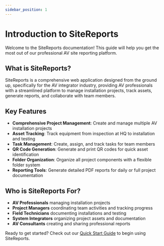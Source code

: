 ```yaml
---
sidebar_position: 1
---
```


# Introduction to SiteReports

Welcome to the SiteReports documentation! This guide will help you get the most out of our professional AV site reporting platform.

## What is SiteReports?

SiteReports is a comprehensive web application designed from the ground up, specifically for the AV integrator industry, providing AV professionals with a streamlined platform to manage installation projects, track assets, generate reports, and collaborate with team members.

## Key Features

- **Comprehensive Project Management**: Create and manage multiple AV installation projects
- **Asset Tracking**: Track equipment from inspection at HQ to installation and testing
- **Task Management**: Create, assign, and track tasks for team members
- **QR Code Generation**: Generate and print QR codes for quick asset identification
- **Folder Organization**: Organize all project components with a flexible folder system
- **Reporting Tools**: Generate detailed PDF reports for daily or full project documentation

## Who is SiteReports For?

- **AV Professionals** managing installation projects
- **Project Managers** coordinating team activities and tracking progress
- **Field Technicians** documenting installations and testing
- **System Integrators** organizing project assets and documentation
- **AV Consultants** creating and sharing professional reports

Ready to get started? Check out our [Quick Start Guide](quickstart) to begin using SiteReports.
